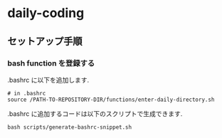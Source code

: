 # daily-coding

## セットアップ手順

### bash function を登録する

.bashrc に以下を追加します.

    # in .bashrc
    source /PATH-TO-REPOSITORY-DIR/functions/enter-daily-directory.sh

.bashrc に追加するコードは以下のスクリプトで生成できます.

    bash scripts/generate-bashrc-snippet.sh

